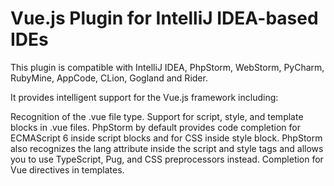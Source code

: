 # Vue.js Plugin for IntelliJ IDEA-based IDEs

This plugin is compatible with IntelliJ IDEA, PhpStorm, WebStorm, PyCharm, RubyMine, AppCode, CLion, Gogland and Rider.

It provides intelligent  support for the Vue.js framework including:

Recognition of the .vue file type.
Support for script, style, and template blocks in .vue files. PhpStorm by default provides code completion for ECMAScript 6 inside script blocks and for CSS inside style block. PhpStorm also recognizes the lang attribute inside the script and style tags and allows you to use TypeScript, Pug, and CSS preprocessors instead.
Completion for Vue directives in templates.

